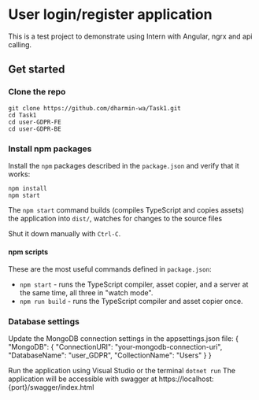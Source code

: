 # User login/register application
 
This is a test project to demonstrate using Intern with Angular, ngrx and api calling.
 
## Get started
 
### Clone the repo
 
```shell
git clone https://github.com/dharmin-wa/Task1.git
cd Task1
cd user-GDPR-FE
cd user-GDPR-BE
```
 
### Install npm packages
 
Install the `npm` packages described in the `package.json` and verify that it works:
 
```shell
npm install
npm start
```
 
The `npm start` command builds (compiles TypeScript and copies assets) the application into `dist/`, watches for changes to the source files
 
Shut it down manually with `Ctrl-C`.
 
#### npm scripts
 
These are the most useful commands defined in `package.json`:
 
* `npm start` - runs the TypeScript compiler, asset copier, and a server at the same time, all three in "watch mode".
* `npm run build` - runs the TypeScript compiler and asset copier once.
 
 
### Database settings
Update the MongoDB connection settings in the appsettings.json file:
{
  "MongoDB": {
    "ConnectionURI": "your-mongodb-connection-uri",
    "DatabaseName": "user_GDPR",
    "CollectionName": "Users"
  }
}
 
Run the application using Visual Studio or the terminal
`dotnet run`
The application will be accessible with swagger at  https://localhost:{port}/swagger/index.html